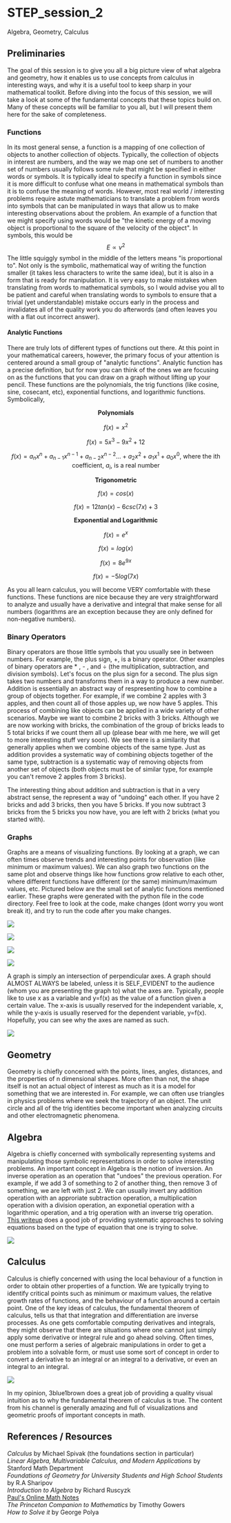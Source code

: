 # STEP_session_2
Algebra, Geometry, Calculus

## Preliminaries
The goal of this session is to give you all a big picture view of what algebra and geometry, how it enables us to use concepts from calculus in interesting ways, and why it is a useful tool to keep sharp in your mathematical toolkit. Before diving into the focus of this session, we will take a look at some of the fundamental concepts that these topics build on. Many of these concepts will be familiar to you all, but I will present them here for the sake of completeness.

### Functions
In its most general sense, a function is a mapping of one collection of objects to another collection of objects. Typically, the collection of objects in interest are numbers, and the way we map one set of numbers to another set of numbers usually follows some rule that might be specified in either words or symbols. It is typically ideal to specify a function in symbols since it is more difficult to confuse what one means in mathematical symbols than it is to confuse the meaning of words. However, most real world / interesting problems require astute mathematicians to translate a problem from words into symbols that can be manipulated in ways that allow us to make interesting observations about the problem. An example of a function that we might specify using words would be "the kinetic energy of a moving object is proportional to the square of the velocity of the object". In symbols, this would be 
$$E \propto v^2$$
The little squiggly symbol in the middle of the letters means "is proportional to". Not only is the symbolic, mathematical way of writing the function smaller (it takes less characters to write the same idea), but it is also in a form that is ready for manipulation. It is very easy to make mistakes when translating from words to mathematical symbols, so I would advise you all to be patient and careful when translating words to symbols to ensure that a trivial (yet understandable) mistake occurs early in the process and invalidates all of the quality work you do afterwords (and often leaves you with a flat out incorrect answer). 

#### Analytic Functions
There are truly lots of different types of functions out there. At this point in your mathematical careers, however, the primary focus of your attention is centered around a small group of "analytic functions". Analytic function has a precise definition, but for now you can think of the ones we are focusing on as the functions that you can draw on a graph without lifting up your pencil. These functions are the polynomials, the trig functions (like cosine, sine, cosecant, etc), exponential functions, and logarithmic functions. Symbolically,

$$ \textbf{Polynomials} $$

$$f(x) = x^2$$

$$f(x) = 5x^3 - 9x^2 + 12$$

$$f(x) = a_nx^n + a_{n-1}x^{n-1} + a_{n-2}x^{n-2} ... + a_2x^2 + a_1x^1 + a_0x^0 \text{, where the ith coefficient, } a_i \text{, is a real number}$$

$$ \textbf{Trigonometric} $$

$$f(x) = cos(x)$$

$$f(x) = 12tan(x) - 6csc(7x) + 3$$

$$ \textbf{Exponential and Logarithmic} $$

$$f(x) = e^x$$

$$f(x) = log(x)$$

$$f(x) = 8e^{9x}$$

$$f(x) = -5log(7x)$$

As you all learn calculus, you will become VERY comfortable with these functions. These functions are nice because they are very straightforward to analyze and usually have a derivative and integral that make sense for all numbers (logarithms are an exception because they are only defined for non-negative numbers). 


### Binary Operators
Binary operators are those little symbols that you usually see in between numbers. For example, the plus sign, +, is a binary operator. Other examples of binary operators are * , - , and ÷ (the multiplication, subtraction, and division symbols). Let's focus on the plus sign for a second. The plus sign takes two numbers and transforms them in a way to produce a new number. Addition is essentially an abstract way of respresenting how to combine a group of objects together. For example, if we combine 2 apples with 3 apples, and then count all of those apples up, we now have 5 apples. This process of combining like objects can be applied in a wide variety of other scenarios. Maybe we want to combine 2 bricks with 3 bricks. Although we are now working with bricks, the combination of the group of bricks leads to 5 total bricks if we count them all up (please bear with me here, we will get to more interesting stuff very soon). We see there is a similarity that generally applies when we combine objects of the same type. Just as addition provides a systematic way of combining objects together of the same type, subtraction is a systematic way of removing objects from another set of objects (both objects must be of similar type, for example you can't remove 2 apples from 3 bricks).

The interesting thing about addition and subtraction is that in a very abstract sense, the represent a way of "undoing" each other. If you have 2 bricks and add 3 bricks, then you have 5 bricks. If you now subtract 3 bricks from the 5 bricks you now have, you are left with 2 bricks (what you started with). 
### Graphs
Graphs are a means of visualizing functions. By looking at a graph, we can often times observe trends and interesting points for observation (like minimum or maximum values). We can also graph two functions on the same plot and observe things like how functions grow relative to each other, where different functions have different (or the same) minimum/maximum values, etc. Pictured below are the small set of analytic functions mentioned earlier. These graphs were generated with the python file in the code directory. Feel free to look at the code, make changes (dont worry you wont break it), and try to run the code after you make changes.  

![](img/quadratic.png)

![](img/cos.png)

![](img/exp.png)

![](img/log.png)

A graph is simply an intersection of perpendicular axes. A graph should ALMOST ALWAYS be labeled, unless it is SELF_EVIDENT to the audience (whom you are presenting the graph to) what the axes are. Typically, people like to use x as a variable and y=f(x) as the value of a function given a certain value. The x-axis is usually reserved for the independent variable, x, while the y-axis is usually reserved for the dependent variable, y=f(x). Hopefully, you can see why the axes are named as such. 

![](img/axes.png)

## Geometry

Geometry is chiefly concerned with the points, lines, angles, distances, and the properties of n dimensional shapes. More often than not, the shape itself is not an actual object of interest as much as it is a model for something that we are interested in. For example, we can often use triangles in physics problems where we seek the trajectory of an object. The unit circle and all of the trig identities become important when analyzing circuits and other electromagnetic phenomena.  

## Algebra

Algebra is chiefly concerned with symbolically representing systems and manipulating those symbolic representations in order to solve interesting problems. An important concept in Algebra is the notion of inversion. An inverse operation as an operation that "undoes" the previous operation. For example, if we add 3 of something to 2 of another thing, then remove 3 of something, we are left with just 2. We can usually invert any addition operation with an approriate subtraction operation, a multiplication operation with a division operation, an exponetial operation with a logarithmic operation, and a trig operation with an inverse trig operation. [This writeup](https://www.cuemath.com/algebra/solving-an-equation/) does a good job of providing systematic approaches to solving equations based on the type of equation that one is trying to solve. <br>

![](img/operator.jpg)

## Calculus

Calculus is chiefly concerned with using the local behaviour of a function in order to obtain other properties of a function. We are typically trying to identify critical points such as minimum or maximum values, the relative growth rates of functions, and the behaviour of a function around a certain point. One of the key ideas of calculus, the fundamental theorem of calculus, tells us that that integration and differentiation are inverse processes. As one gets comfortable computing derivatives and integrals, they might observe that there are situations where one cannot just simply apply some derivative or integral rule and go ahead solving. Often times, one must perform a series of algebraic manipulations in order to get a problem into a solvable form, or must use some sort of concept in order to convert a derivative to an integral or an integral to a derivative, or even an integral to an integral.

![](img/fundamentalCalc.jpg)

In my opinion, 3blue1brown does a great job of providing a quality visual intuition as to why the fundamental theorem of calculus is true. The content from his channel is generally amazing and full of visualizations and geometric proofs of important concepts in math. 


## References / Resources
*Calculus* by Michael Spivak (the foundations section in particular) <br>
*Linear Algebra, Multivariable Calculus, and Modern Applications* by Stanford Math Department <br>
*Foundations of Geometry for University Students and High School Students* by R.A Sharipov <br>
*Introduction to Algebra* by Richard Ruscyzk <br>
[Paul's Online Math Notes](https://tutorial.math.lamar.edu/) <br>
*The Princeton Companion to Mathematics* by Timothy Gowers <br>
*How to Solve it* by George Polya <br>

